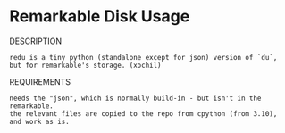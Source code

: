 Remarkable Disk Usage
=====================

DESCRIPTION

    redu is a tiny python (standalone except for json) version of `du`,
    but for remarkable's storage. (xochil)

REQUIREMENTS

    needs the "json", which is normally build-in - but isn't in the remarkable.
    the relevant files are copied to the repo from cpython (from 3.10), and work as is.

